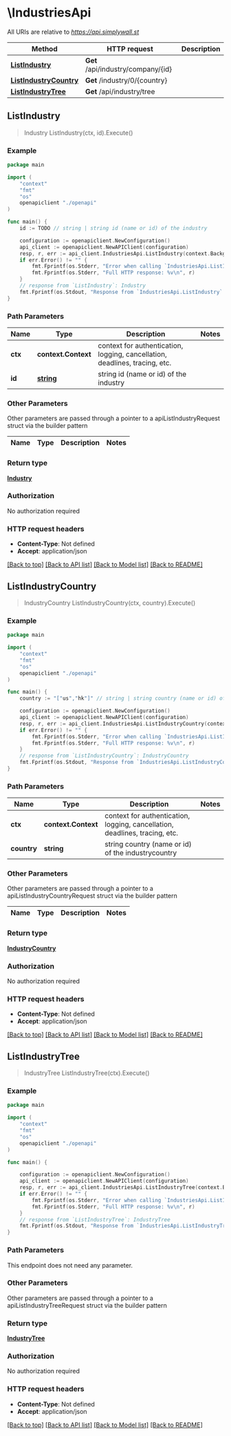# \IndustriesApi

All URIs are relative to *https://api.simplywall.st*

Method | HTTP request | Description
------------- | ------------- | -------------
[**ListIndustry**](IndustriesApi.md#ListIndustry) | **Get** /api/industry/company/{id} | 
[**ListIndustryCountry**](IndustriesApi.md#ListIndustryCountry) | **Get** /industry/0/{country} | 
[**ListIndustryTree**](IndustriesApi.md#ListIndustryTree) | **Get** /api/industry/tree | 



## ListIndustry

> Industry ListIndustry(ctx, id).Execute()





### Example

```go
package main

import (
    "context"
    "fmt"
    "os"
    openapiclient "./openapi"
)

func main() {
    id := TODO // string | string id (name or id) of the industry

    configuration := openapiclient.NewConfiguration()
    api_client := openapiclient.NewAPIClient(configuration)
    resp, r, err := api_client.IndustriesApi.ListIndustry(context.Background(), id).Execute()
    if err.Error() != "" {
        fmt.Fprintf(os.Stderr, "Error when calling `IndustriesApi.ListIndustry``: %v\n", err)
        fmt.Fprintf(os.Stderr, "Full HTTP response: %v\n", r)
    }
    // response from `ListIndustry`: Industry
    fmt.Fprintf(os.Stdout, "Response from `IndustriesApi.ListIndustry`: %v\n", resp)
}
```

### Path Parameters


Name | Type | Description  | Notes
------------- | ------------- | ------------- | -------------
**ctx** | **context.Context** | context for authentication, logging, cancellation, deadlines, tracing, etc.
**id** | [**string**](.md) | string id (name or id) of the industry | 

### Other Parameters

Other parameters are passed through a pointer to a apiListIndustryRequest struct via the builder pattern


Name | Type | Description  | Notes
------------- | ------------- | ------------- | -------------


### Return type

[**Industry**](industry.md)

### Authorization

No authorization required

### HTTP request headers

- **Content-Type**: Not defined
- **Accept**: application/json

[[Back to top]](#) [[Back to API list]](../README.md#documentation-for-api-endpoints)
[[Back to Model list]](../README.md#documentation-for-models)
[[Back to README]](../README.md)


## ListIndustryCountry

> IndustryCountry ListIndustryCountry(ctx, country).Execute()





### Example

```go
package main

import (
    "context"
    "fmt"
    "os"
    openapiclient "./openapi"
)

func main() {
    country := "["us","hk"]" // string | string country (name or id) of the industrycountry

    configuration := openapiclient.NewConfiguration()
    api_client := openapiclient.NewAPIClient(configuration)
    resp, r, err := api_client.IndustriesApi.ListIndustryCountry(context.Background(), country).Execute()
    if err.Error() != "" {
        fmt.Fprintf(os.Stderr, "Error when calling `IndustriesApi.ListIndustryCountry``: %v\n", err)
        fmt.Fprintf(os.Stderr, "Full HTTP response: %v\n", r)
    }
    // response from `ListIndustryCountry`: IndustryCountry
    fmt.Fprintf(os.Stdout, "Response from `IndustriesApi.ListIndustryCountry`: %v\n", resp)
}
```

### Path Parameters


Name | Type | Description  | Notes
------------- | ------------- | ------------- | -------------
**ctx** | **context.Context** | context for authentication, logging, cancellation, deadlines, tracing, etc.
**country** | **string** | string country (name or id) of the industrycountry | 

### Other Parameters

Other parameters are passed through a pointer to a apiListIndustryCountryRequest struct via the builder pattern


Name | Type | Description  | Notes
------------- | ------------- | ------------- | -------------


### Return type

[**IndustryCountry**](industryCountry.md)

### Authorization

No authorization required

### HTTP request headers

- **Content-Type**: Not defined
- **Accept**: application/json

[[Back to top]](#) [[Back to API list]](../README.md#documentation-for-api-endpoints)
[[Back to Model list]](../README.md#documentation-for-models)
[[Back to README]](../README.md)


## ListIndustryTree

> IndustryTree ListIndustryTree(ctx).Execute()





### Example

```go
package main

import (
    "context"
    "fmt"
    "os"
    openapiclient "./openapi"
)

func main() {

    configuration := openapiclient.NewConfiguration()
    api_client := openapiclient.NewAPIClient(configuration)
    resp, r, err := api_client.IndustriesApi.ListIndustryTree(context.Background()).Execute()
    if err.Error() != "" {
        fmt.Fprintf(os.Stderr, "Error when calling `IndustriesApi.ListIndustryTree``: %v\n", err)
        fmt.Fprintf(os.Stderr, "Full HTTP response: %v\n", r)
    }
    // response from `ListIndustryTree`: IndustryTree
    fmt.Fprintf(os.Stdout, "Response from `IndustriesApi.ListIndustryTree`: %v\n", resp)
}
```

### Path Parameters

This endpoint does not need any parameter.

### Other Parameters

Other parameters are passed through a pointer to a apiListIndustryTreeRequest struct via the builder pattern


### Return type

[**IndustryTree**](industryTree.md)

### Authorization

No authorization required

### HTTP request headers

- **Content-Type**: Not defined
- **Accept**: application/json

[[Back to top]](#) [[Back to API list]](../README.md#documentation-for-api-endpoints)
[[Back to Model list]](../README.md#documentation-for-models)
[[Back to README]](../README.md)

